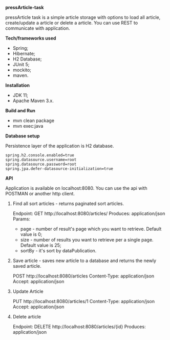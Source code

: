 **pressArticle-task**

pressArticle task is a simple article storage with options to load all article, create/update a article or delete a article. 
You can use REST to communicate with application.

**Tech/frameworks used**

- Spring;
- Hibernate;
- H2 Database;
- JUnit 5;
- mockito;
- maven.

**Installation**

- JDK 11;
- Apache Maven 3.x.

**Build and Run**

- mvn clean package
- mvn exec:java

**Database setup**

Persistence layer of the application is H2 database.

    spring.h2.console.enabled=true
    spring.datasource.username=root
    spring.datasource.password=root
    spring.jpa.defer-datasource-initialization=true

**API**

Application is available on localhost:8080. You can use the api with POSTMAN or another http client. 

1. Find all sort articles - returns paginated sort articles.
   
    Endpoint: GET http://localhost:8080/articles/
    Produces: application/json
    Params:
    - page - number of result's page which you want to retrieve. Default value is 0;
    - size - number of results you want to retrieve per a single page. Default value is 25;
    - sortBy - it's sort by dataPublication.
      
2. Save article - saves new article to a database and returns the newly saved article.

    POST http://localhost:8080/articles
    Content-Type: application/json
    Accept: application/json

3. Update Article

   PUT http://localhost:8080/articles/1
   Content-Type: application/json
   Accept: application/json

4. Delete article

   Endpoint: DELETE http://localhost:8080/articles/{id}
   Produces: application/json